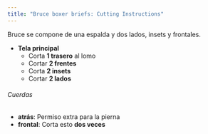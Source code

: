 ```yaml
---
title: "Bruce boxer briefs: Cutting Instructions"
---
```


Bruce se compone de una espalda y dos lados, insets y frontales.

- **Tela principal**
  - Corta **1 trasero** al lomo
  - Cortar **2 frentes**
  - Corta **2 insets**
  - Cortar **2 lados**

<Warning>

###### Cuerdas

- **atrás**: Permiso extra para la pierna
- **frontal**: Corta esto **dos veces**

</Warning>
